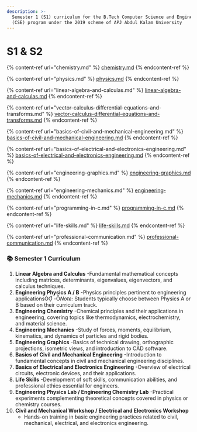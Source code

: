 ```yaml
---
description: >-
  Semester 1 (S1) curriculum for the B.Tech Computer Science and Engineering
  (CSE) program under the 2019 scheme of APJ Abdul Kalam University
---
```


# S1 & S2

{% content-ref url="chemistry.md" %}
[chemistry.md](chemistry.md)
{% endcontent-ref %}

{% content-ref url="physics.md" %}
[physics.md](physics.md)
{% endcontent-ref %}

{% content-ref url="linear-algebra-and-calculas.md" %}
[linear-algebra-and-calculas.md](linear-algebra-and-calculas.md)
{% endcontent-ref %}

{% content-ref url="vector-calculus-differential-equations-and-transforms.md" %}
[vector-calculus-differential-equations-and-transforms.md](vector-calculus-differential-equations-and-transforms.md)
{% endcontent-ref %}

{% content-ref url="basics-of-civil-and-mechanical-engineering.md" %}
[basics-of-civil-and-mechanical-engineering.md](basics-of-civil-and-mechanical-engineering.md)
{% endcontent-ref %}

{% content-ref url="basics-of-electrical-and-electronics-engineering.md" %}
[basics-of-electrical-and-electronics-engineering.md](basics-of-electrical-and-electronics-engineering.md)
{% endcontent-ref %}

{% content-ref url="engineering-graphics.md" %}
[engineering-graphics.md](engineering-graphics.md)
{% endcontent-ref %}

{% content-ref url="engineering-mechanics.md" %}
[engineering-mechanics.md](engineering-mechanics.md)
{% endcontent-ref %}

{% content-ref url="programming-in-c.md" %}
[programming-in-c.md](programming-in-c.md)
{% endcontent-ref %}

{% content-ref url="life-skills.md" %}
[life-skills.md](life-skills.md)
{% endcontent-ref %}

{% content-ref url="professional-communication.md" %}
[professional-communication.md](professional-communication.md)
{% endcontent-ref %}

### 📚 Semester 1 Curriculum

1. **Linear Algebra and Calculus** -Fundamental mathematical concepts including matrices, determinants, eigenvalues, eigenvectors, and calculus techniques.
2. **Engineering Physics A / B** -Physics principles pertinent to engineering applications -&#xE203;_&#x4E;ote:_ Students typically choose between Physics A or B based on their curriculum track.
3. **Engineering Chemistry** -Chemical principles and their applications in engineering, covering topics like thermodynamics, electrochemistry, and material science.
4. **Engineering Mechanics** -Study of forces, moments, equilibrium, kinematics, and dynamics of particles and rigid bodies.
5. **Engineering Graphics** -Basics of technical drawing, orthographic projections, isometric views, and introduction to CAD software.
6. **Basics of Civil and Mechanical Engineering** -Introduction to fundamental concepts in civil and mechanical engineering disciplines.
7. **Basics of Electrical and Electronics Engineering** -Overview of electrical circuits, electronic devices, and their applications.
8. **Life Skills** -Development of soft skills, communication abilities, and professional ethics essential for engineers.
9. **Engineering Physics Lab / Engineering Chemistry Lab** -Practical experiments complementing theoretical concepts covered in physics or chemistry courses.
10. **Civil and Mechanical Workshop / Electrical and Electronics Workshop**
    * Hands-on training in basic engineering practices related to civil, mechanical, electrical, and electronics engineering.

